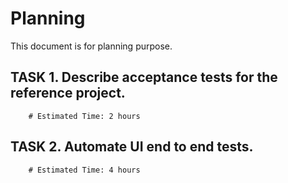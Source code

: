 # Planning

This document is for planning purpose.

## TASK 1. Describe acceptance tests for the reference project.

        # Estimated Time: 2 hours

## TASK 2. Automate UI end to end tests.

        # Estimated Time: 4 hours
